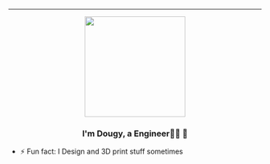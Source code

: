 <hr>
<div id="header" align="center">
 
  <img src="https://media.giphy.com/media/J4yDZkszyi6gRTiPeh/giphy.gif" width="200"/>

</div>


### <div align="center">I'm Dougy, a  Engineer👨‍💻 🚀</div>  
  

  

- ⚡ Fun fact: I Design and 3D print stuff sometimes  
  

<br/>  


